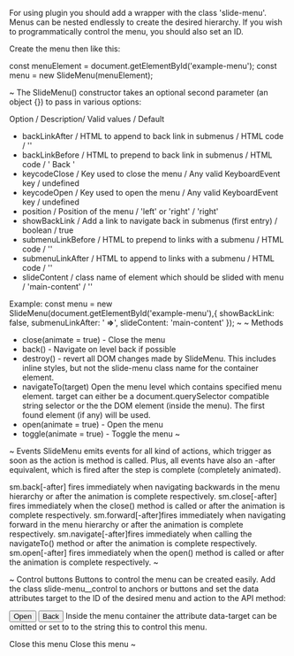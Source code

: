 For using plugin you should add a wrapper with the class 'slide-menu'.
Menus can be nested endlessly to create the desired hierarchy.
If you wish to programmatically control the menu, you should also set an ID.
 
Create the menu then like this:

const menuElement = document.getElementById('example-menu');
const menu = new SlideMenu(menuElement);


~
The SlideMenu() constructor takes an optional second parameter (an object {}) to pass in various options:

  Option  /  Description/  Valid values  /  Default
- backLinkAfter  /  HTML to append to back link in submenus  /  HTML code  /  ''
- backLinkBefore /  HTML to prepend to back link in submenus  /	HTML code  /  '<span class="prew-default-double-arrows"> Back </span>'
- keycodeClose / Key used to close the menu / Any valid KeyboardEvent key /	undefined
- keycodeOpen /	Key used to open the menu	/ Any valid KeyboardEvent key /	undefined
- position	/ Position of the menu /	'left' or 'right' /	'right'
- showBackLink	/ Add a link to navigate back in submenus (first entry) / 	boolean /	true
- submenuLinkBefore	/ HTML to prepend to links with a submenu /	HTML code /	''
- submenuLinkAfter	/ HTML to append to links with a submenu / HTML code /	'<span class="next-default-arrow"></span>'
- slideContent  / class name of element which should be slided with menu  / 'main-content' / ''

Example:
const menu = new SlideMenu(document.getElementById('example-menu'),{
     showBackLink: false,
     submenuLinkAfter: ' <strong>⇒</strong>',
     slideContent: 'main-content'
 });
~
~
Methods
- close(animate = true) - Close the menu
- back() - Navigate on level back if possible
- destroy() - revert all DOM changes made by SlideMenu. This includes inline styles, but not the slide-menu class name for the container element.
- navigateTo(target) Open the menu level which contains specified menu element. target can either be a document.querySelector compatible string selector or the the DOM element (inside the menu). The first found element (if any) will be used.
- open(animate = true) - Open the menu
- toggle(animate = true) - Toggle the menu
~

~
Events
SlideMenu emits events for all kind of actions, which trigger as soon as the action is method is called. Plus, all events have also an <event>-after equivalent, which is fired after the step is complete (completely animated).

sm.back[-after] fires immediately when navigating backwards in the menu hierarchy or after the animation is complete respectively.
sm.close[-after] fires immediately when the close() method is called or after the animation is complete respectively.
sm.forward[-after]fires immediately when navigating forward in the menu hierarchy or after the animation is complete respectively.
sm.navigate[-after]fires immediately when calling the navigateTo() method or after the animation is complete respectively.
sm.open[-after] fires immediately when the open() method is called or after the animation is complete respectively.
~

~
Control buttons
Buttons to control the menu can be created easily. Add the class slide-menu__control to anchors or buttons and set the data attributes target to the ID of the desired menu and action to the API method:

<button type="button" class="slide-menu__control" data-action="open">Open</button>
<button type="button" class="slide-menu__control" data-action="back">Back</button>
Inside the menu container the attribute data-target can be omitted or set to to the string this to control this menu.

<a class="slide-menu-control" data-action="close">Close this menu</a>
<a class="slide-menu-control" data-target="this" data-action="close">Close this menu</a>
~

